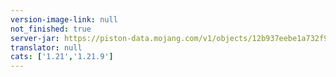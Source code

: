 ```yaml
---
version-image-link: null
not_finished: true
server-jar: https://piston-data.mojang.com/v1/objects/12b937eebe1a732f9dd1db9ae6443070e1d30045/server.jar
translator: null
cats: ['1.21','1.21.9']
---
```


